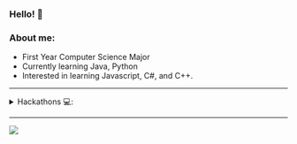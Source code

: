 ### Hello! 👋

### About me:
- First Year Computer Science Major<br/>
- Currently learning Java, Python<br/>
- Interested in learning Javascript, C#, and C++.

---

<details>
<summary> Hackathons 💻: </summary>
  
<br/>

BC Hacks 4.0  - https://www.cscu.io/bc-hacks-4<br/>


</details>

---

<a href="https://github.com/Rheiley">
  <img align="left" src="https://github-readme-stats.vercel.app/api/top-langs/?username=Rheiley&theme=tokyonight" />
  </a>


